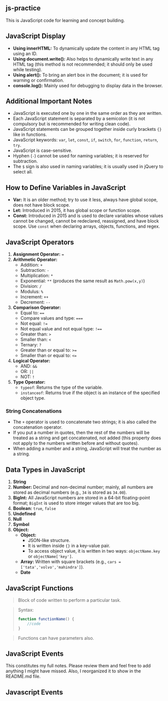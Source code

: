 
## js-practice

This is JavaScript code for learning and concept building.

## JavaScript Display

- **Using innerHTML:** To dynamically update the content in any HTML tag using an ID.
- **Using document.write():** Also helps to dynamically write text in any HTML tag (this method is not recommended; it should only be used while testing).
- **Using alert():** To bring an alert box in the document; it is used for warning or confirmation.
- **console.log():** Mainly used for debugging to display data in the browser.

## Additional Important Notes

- JavaScript is executed one by one in the same order as they are written.
- Each JavaScript statement is separated by a semicolon (it is not compulsory but is recommended for writing clean code).
- JavaScript statements can be grouped together inside curly brackets `{}` like in functions.
- JavaScript keywords: `var`, `let`, `const`, `if`, `switch`, `for`, `function`, `return`, `try`.
- JavaScript is case-sensitive.
- Hyphen (`-`) cannot be used for naming variables; it is reserved for subtraction.
- The `$` sign is also used in naming variables; it is usually used in jQuery to select all.

## How to Define Variables in JavaScript

- **Var:** It is an older method; try to use it less, always have global scope, does not have block scope.
- **Let:** Introduced in 2015, it has global scope or function scope.
- **Const:** Introduced in 2015 and is used to declare variables whose values cannot be changed, cannot be redeclared, reassigned, and have block scope. Use `const` when declaring arrays, objects, functions, and regex.

## JavaScript Operators

1. **Assignment Operator:** `=`
2. **Arithmetic Operator:**
   - Addition: `+`
   - Subtraction: `-`
   - Multiplication: `*`
   - Exponential: `**` (produces the same result as `Math.pow(x,y)`)
   - Division: `/`
   - Modulus: `%`
   - Increment: `++`
   - Decrement: `--`
3. **Comparison Operator:**
   - Equal to: `==`
   - Compare values and type: `===`
   - Not equal: `!=`
   - Not equal value and not equal type: `!==`
   - Greater than: `>`
   - Smaller than: `<`
   - Ternary: `?`
   - Greater than or equal to: `>=`
   - Smaller than or equal to: `<=`
4. **Logical Operator:**
   - AND: `&&`
   - OR: `||`
   - NOT: `!`
5. **Type Operator:**
   - `typeof`: Returns the type of the variable.
   - `instanceof`: Returns true if the object is an instance of the specified object type.

### String Concatenations

- The `+` operator is used to concatenate two strings; it is also called the concatenation operator.
- If you put a number in quotes, then the rest of the numbers will be treated as a string and get concatenated, not added (this property does not apply to the numbers written before and without quotes).
- When adding a number and a string, JavaScript will treat the number as a string.

## Data Types in JavaScript

1. **String**
2. **Number:** Decimal and non-decimal number; mainly, all numbers are stored as decimal numbers (e.g., `34` is stored as `34.00`).
3. **BigInt:** All JavaScript numbers are stored in a 64-bit floating-point format; `BigInt` is used to store integer values that are too big.
4. **Boolean:** `true`, `false`
5. **Undefined**
6. **Null**
7. **Symbol**
8. **Object:**
    - **Object:**
        - JSON-like structure.
        - It is written inside `{}` in a key-value pair.
        - To access object value, it is written in two ways: `objectName.key` or `objectName['key']`.
    - **Array:** Written with square brackets (e.g., `cars =['tata','volvo','mahindra']`).
    - **Date**

## JavaScript Functions

> Block of code written to perform a particular task.

> Syntax:
>
> ```javascript
> function functionName() {  
>     //code  
> }
> ```

> Functions can have parameters also.

## JavaScript Events

This constitutes my full notes. Please review them and feel free to add anything I might have missed. Also, I reorganized it to show in the README.md file.


## Javascript Events 